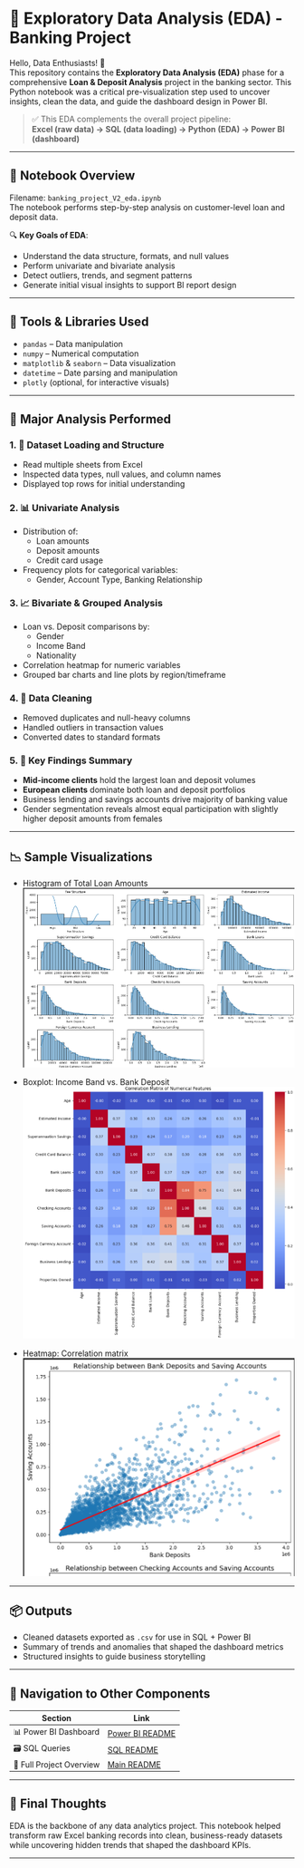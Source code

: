 # 🐍 Exploratory Data Analysis (EDA) - Banking Project

Hello, Data Enthusiasts! 👋  
This repository contains the **Exploratory Data Analysis (EDA)** phase for a comprehensive **Loan & Deposit Analysis** project in the banking sector. This Python notebook was a critical pre-visualization step used to uncover insights, clean the data, and guide the dashboard design in Power BI.

> ✅ This EDA complements the overall project pipeline:  
> **Excel (raw data) → SQL (data loading) → Python (EDA) → Power BI (dashboard)**

---

## 📂 Notebook Overview

Filename: `banking_project_V2_eda.ipynb`  
The notebook performs step-by-step analysis on customer-level loan and deposit data.

🔍 **Key Goals of EDA**:
- Understand the data structure, formats, and null values
- Perform univariate and bivariate analysis
- Detect outliers, trends, and segment patterns
- Generate initial visual insights to support BI report design

---

## 🔧 Tools & Libraries Used

- `pandas` – Data manipulation  
- `numpy` – Numerical computation  
- `matplotlib` & `seaborn` – Data visualization  
- `datetime` – Date parsing and manipulation  
- `plotly` (optional, for interactive visuals)

---

## 🧪 Major Analysis Performed

### 1. 📌 Dataset Loading and Structure
- Read multiple sheets from Excel
- Inspected data types, null values, and column names
- Displayed top rows for initial understanding

### 2. 📊 Univariate Analysis
- Distribution of:
  - Loan amounts
  - Deposit amounts
  - Credit card usage
- Frequency plots for categorical variables:
  - Gender, Account Type, Banking Relationship

### 3. 📈 Bivariate & Grouped Analysis
- Loan vs. Deposit comparisons by:
  - Gender
  - Income Band
  - Nationality
- Correlation heatmap for numeric variables
- Grouped bar charts and line plots by region/timeframe

### 4. 🧹 Data Cleaning
- Removed duplicates and null-heavy columns
- Handled outliers in transaction values
- Converted dates to standard formats

### 5. 📌 Key Findings Summary
- **Mid-income clients** hold the largest loan and deposit volumes
- **European clients** dominate both loan and deposit portfolios
- Business lending and savings accounts drive majority of banking value
- Gender segmentation reveals almost equal participation with slightly higher deposit amounts from females

---

## 📉 Sample Visualizations

- Histogram of Total Loan Amounts 
![Histogram](/EDA%20Images/histograms.png)

- Boxplot: Income Band vs. Bank Deposit
![Boxplot](/EDA%20Images/boxplot.png)


- Heatmap: Correlation matrix  
![Heatmaps](/EDA%20Images/heatmap.png)

---

## 📦 Outputs

- Cleaned datasets exported as `.csv` for use in SQL + Power BI
- Summary of trends and anomalies that shaped the dashboard metrics
- Structured insights to guide business storytelling

---


## 🧭 Navigation to Other Components

| Section | Link |
|--------|------|
| 📊 Power BI Dashboard | [Power BI README](/Power%20BI/README.MD) |
| 🗃️ SQL Queries | [SQL README](/Sql/README.MD) |
| 📄 Full Project Overview | [Main README](/README.MD) |

---

## 🚀 Final Thoughts

EDA is the backbone of any data analytics project. This notebook helped transform raw Excel banking records into clean, business-ready datasets while uncovering hidden trends that shaped the dashboard KPIs.

---

